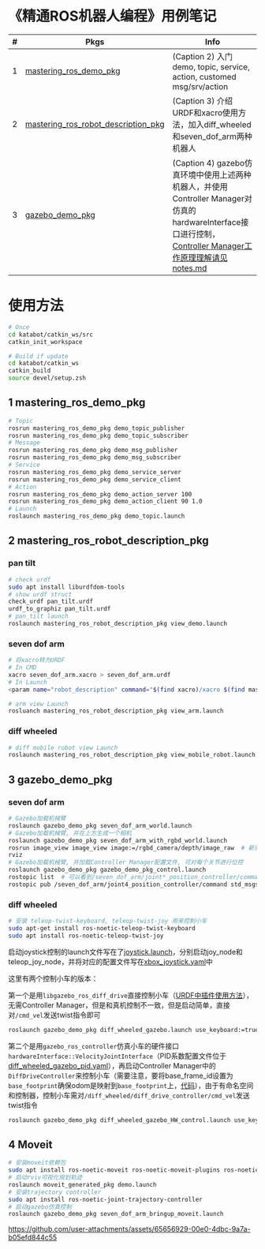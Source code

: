 # 《精通ROS机器人编程》用例笔记

| # | Pkgs | Info |
| - | - | - |
| 1 | [mastering_ros_demo_pkg](./src/mastering_ros_demo_pkg/) | (Caption 2) 入门demo, topic, service, action, customed msg/srv/action |
| 2 | [mastering_ros_robot_description_pkg](./src/mastering_ros_robot_description_pkg/) | (Caption 3) 介绍URDF和xacro使用方法，加入diff_wheeled和seven_dof_arm两种机器人 |
| 3 | [gazebo_demo_pkg](./src/gazebo_demo_pkg/) | (Caption 4) gazebo仿真环境中使用上述两种机器人，并使用Controller Manager对仿真的hardwareInterface接口进行控制，[Controller Manager工作原理理解请见notes.md](./notes.md#controller-manager工作原理)

# 使用方法
```bash
# Once
cd katabot/catkin_ws/src
catkin_init_workspace

# Build if update
cd katabot/catkin_ws
catkin_build
source devel/setup.zsh
```
## 1 mastering_ros_demo_pkg
```bash
# Topic
rosrun mastering_ros_demo_pkg demo_topic_publisher
rosrun mastering_ros_demo_pkg demo_topic_subscriber
# Message
rosrun mastering_ros_demo_pkg demo_msg_publisher
rosrun mastering_ros_demo_pkg demo_msg_subscriber
# Service
rosrun mastering_ros_demo_pkg demo_service_server
rosrun mastering_ros_demo_pkg demo_service_client
# Action
rosrun mastering_ros_demo_pkg demo_action_server 100
rosrun mastering_ros_demo_pkg demo_action_client 90 1.0
# Launch
roslaunch mastering_ros_demo_pkg demo_topic.launch
```

## 2 mastering_ros_robot_description_pkg
### pan tilt
```bash
# check urdf
sudo apt install liburdfdom-tools
# show urdf struct
check_urdf pan_tilt.urdf
urdf_to_graphiz pan_tilt.urdf
# pan_tilt launch
roslaunch mastering_ros_robot_description_pkg view_demo.launch
```
### seven dof arm
```bash
# 将xacro转为URDF
# In CMD
xacro seven_dof_arm.xacro > seven_dof_arm.urdf
# In Launch
<param name="robot_description" command="$(find xacro)/xacro $(find mastering_ros_robot_description_pkg)/urdf/seven_dof_arm.xacro" />

# arm view Launch
rosluanch mastering_ros_robot_description_pkg view_arm.launch
```
### diff wheeled
```bash
# diff mobile robot view Launch
roslaunch mastering_ros_robot_description_pkg view_mobile_robot.launch
```

## 3 gazebo_demo_pkg
### seven dof arm
```bash
# Gazebo加载机械臂
roslaunch gazebo_demo_pkg seven_dof_arm_world.launch
# Gazebo加载机械臂, 并在上方生成一个相机
roslaunch gazebo_demo_pkg seven_dof_arm_with_rgbd_world.launch
rosrun image_view image_view image:=/rgbd_camera/depth/image_raw  # 新界面查看图像信息
rviz
# Gazebo加载机械臂, 并加载Controller Manager配置文件, 可对每个关节进行位控
roslaunch gazebo_demo_pkg gazebo_demo_pkg_control.launch
rostopic list  # 可以看到/seven_dof_arm/joint*_position_controller/command
rostopic pub /seven_dof_arm/joint4_position_controller/command std_msgs/Float64 "1.0"  # 向其发送指令
```

### diff wheeled
```bash
# 安装 teleop-twist-keyboard, teleop-twist-joy 用来控制小车
sudo apt-get install ros-noetic-teleop-twist-keyboard
sudo apt install ros-noetic-teleop-twist-joy
```
启动joystick控制的launch文件写在了[joystick.launch](./src/gazebo_demo_pkg/launch/diff_wheeled/joystick.launch)，分别启动joy_node和teleop_joy_node，并将对应的配置文件写在[xbox_joystick.yaml](./src/gazebo_demo_pkg/config/diff_wheeled/xbox_joystick.yaml)中

这里有两个控制小车的版本：

第一个是用`libgazebo_ros_diff_drive`直接控制小车（[URDF中插件使用方法](./src/mastering_ros_robot_description_pkg/urdf/diff_wheeled_robot.xacro#198)），无需Controller Manager，但是和真机控制不一致，但是启动简单，直接对`/cmd_vel`发送twist指令即可
```bash
roslaunch gazebo_demo_pkg diff_wheeled_gazebo.launch use_keyboard:=true use_joystick:=true
```

第二个是用`gazebo_ros_controller`仿真小车的硬件接口`hardwareInterface::VelocityJointInterface`（PID系数配置文件位于[diff_wheeled_gazebo_pid.yaml](./src/gazebo_demo_pkg/config/diff_wheeled/diff_wheeled_gazebo_pid.yaml)），再启动Controller Manager中的`DiffDriveController`来控制小车（需要注意，要将base_frame_id设置为`base_footprint`确保odom是映射到`base_footprint`上，[代码](./src/gazebo_demo_pkg/config/diff_wheeled/diff_wheeled_controller.yaml#15)），由于有命名空间和控制器，控制小车需对`/diff_wheeled/diff_drive_controller/cmd_vel`发送twist指令
```bash
roslaunch gazebo_demo_pkg diff_wheeled_gazebo_HW_control.launch use_keyboard:=true use_joystick:=true
```

## 4 Moveit
```bash
# 安装moveit依赖包
sudo apt install ros-noetic-moveit ros-noetic-moveit-plugins ros-noetic-moveit-planners
# 启动rviv可视化规划轨迹
roslaunch moveit_generated_pkg demo.launch
# 安装trajectory controller
sudo apt install ros-noetic-joint-trajectory-controller
# 启动gazebo仿真控制
roslaunch gazebo_demo_pkg seven_dof_arm_bringup_moveit.launch
```

https://github.com/user-attachments/assets/65656929-00e0-4dbc-9a7a-b05efd844c55
